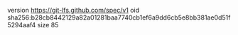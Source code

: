 version https://git-lfs.github.com/spec/v1
oid sha256:b28cb8442129a82a01281baa7740cb1ef6a9dd6cb5e8bb381ae0d51f5294aaf4
size 85
